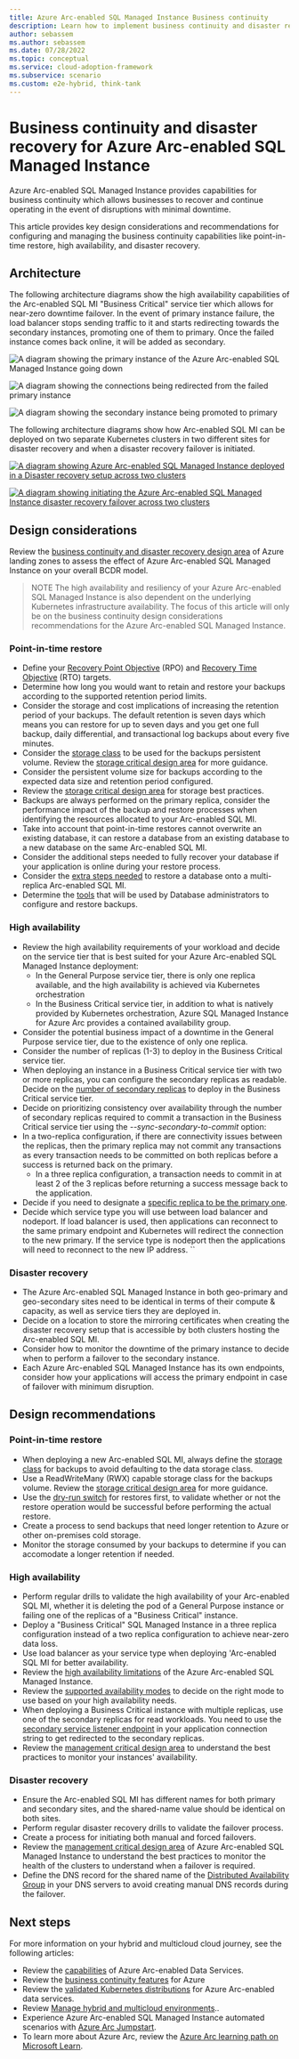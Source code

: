 ```yaml
---
title: Azure Arc-enabled SQL Managed Instance Business continuity
description: Learn how to implement business continuity and disaster recovery for Azure Arc-enabled SQL Managed Instance.
author: sebassem
ms.author: sebassem
ms.date: 07/28/2022
ms.topic: conceptual
ms.service: cloud-adoption-framework
ms.subservice: scenario
ms.custom: e2e-hybrid, think-tank
---
```


# Business continuity and disaster recovery for Azure Arc-enabled SQL Managed Instance

Azure Arc-enabled SQL Managed Instance provides capabilities for business continuity which allows businesses to recover and continue operating in the event of disruptions with minimal downtime.

This article provides key design considerations and recommendations for configuring and managing the business continuity capabilities like point-in-time restore, high availability, and disaster recovery.

## Architecture

The following architecture diagrams show the high availability capabilities of the Arc-enabled SQL MI "Business Critical" service tier which allows for near-zero downtime failover. In the event of primary instance failure, the load balancer stops sending traffic to it and starts redirecting towards the secondary instances, promoting one of them to primary. Once the failed instance comes back online, it will be added as secondary.

  ![A diagram showing the primary instance of the Azure Arc-enabled SQL Managed Instance going down](./media/arc-enabled-sqlmi-ha-1.png)

  ![A diagram showing the connections being redirected from the failed primary instance](./media/arc-enabled-sqlmi-ha-2.png)

  ![A diagram showing the secondary instance being promoted to primary](./media/arc-enabled-sqlmi-ha-3.png)

The following architecture diagrams show how Arc-enabled SQL MI can be deployed on two separate Kubernetes clusters in two different sites for disaster recovery and when a disaster recovery failover is initiated.

  [ ![A diagram showing Azure Arc-enabled SQL Managed Instance deployed in a Disaster recovery setup across two clusters](./media/arc-enabled-sqlmi-dr1.png)](./media/arc-enabled-sqlmi-dr1.png#lightbox)

  [ ![A diagram showing initiating the Azure Arc-enabled SQL Managed Instance disaster recovery failover across two clusters](./media/arc-enabled-sqlmi-dr2.png)](./media/arc-enabled-sqlmi-dr2.png#lightbox)

## Design considerations

Review the [business continuity and disaster recovery design area](/azure/cloud-adoption-framework/ready/landing-zone/design-area/management-business-continuity-disaster-recovery) of Azure landing zones to assess the effect of Azure Arc-enabled SQL Managed Instance on your overall BCDR model.

>NOTE
>The high availability and resiliency of your Azure Arc-enabled SQL Managed Instance is also dependent on the underlying Kubernetes infrastructure availability. The focus of this article will only be on the business continuity design considerations recommendations for the Azure Arc-enabled SQL Managed Instance.
### Point-in-time restore

- Define your [Recovery Point Objective](/azure/cloud-adoption-framework/manage/considerations/protect#recovery-point-objectives-rpo) (RPO) and [Recovery Time Objective](/azure/cloud-adoption-framework/manage/considerations/protect#recovery-time-objectives-rto) (RTO) targets.
- Determine how long you would want to retain and restore your backups according to the supported retention period limits.
- Consider the storage and cost implications of increasing the retention period of your backups. The default retention is seven days which means you can restore for up to seven days and you get one full backup, daily differential, and transactional log backups about every five minutes.
- Consider the [storage class](/azure/azure-arc/data/storage-configuration#database-instance-storage-configuration) to be used for the backups persistent volume. Review the [storage critical design area](./eslz-arc-datasvc-sqlmi-storage-disciplines.md) for more guidance.
- Consider the persistent volume size for backups according to the expected data size and retention period configured.
- Review the [storage critical design area](./eslz-arc-datasvc-sqlmi-storage-disciplines.md) for storage best practices.
- Backups are always performed on the primary replica, consider the performance impact of the backup and restore processes when identifying the resources allocated to your Arc-enabled SQL MI.
- Take into account that point-in-time restores cannot overwrite an existing database, it can restore a database from an existing database to a new database on the same Arc-enabled SQL MI.
- Consider the additional steps needed to fully recover your database if your application is online during your restore process.
- Consider the [extra steps needed](/azure/azure-arc/data/managed-instance-high-availability#restoring-a-database-onto-a-multi-replica-instance) to restore a database onto a multi-replica Arc-enabled SQL MI.
- Determine the [tools](/azure/azure-arc/data/connect-managed-instance) that will be used by Database administrators to configure and restore backups.

### High availability

- Review the high availability requirements of your workload and decide on the service tier that is best suited for your Azure Arc-enabled SQL Managed Instance deployment:
  - In the General Purpose service tier, there is only one replica available, and the high availability is achieved via Kubernetes orchestration
  - In the Business Critical service tier, in addition to what is natively provided by Kubernetes orchestration, Azure SQL Managed Instance for Azure Arc provides a contained availability group.
- Consider the potential business impact of a downtime in the General Purpose service tier, due to the existence of only one replica.
- Consider the number of replicas (1-3) to deploy in the Business Critical service tier.
- When deploying an instance in a Business Critical service tier with two or more replicas, you can configure the secondary replicas as readable. Decide on the [number of secondary replicas](/azure/azure-arc/data/configure-managed-instance#configure-readable-secondaries) to deploy in the Business Critical service tier.
- Decide on prioritizing consistency over availability through the number of secondary replicas required to commit a transaction in the Business Critical service tier using the _--sync-secondary-to-commit_ option:
- In a two-replica configuration, if there are connectivity issues between the replicas, then the primary replica may not commit any transactions as every transaction needs to be committed on both replicas before a success is returned back on the primary.
  - In a three replica configuration, a transaction needs to commit in at least 2 of the 3 replicas before returning a success message back to the application.
- Decide if you need to designate a [specific replica to be the primary one](/azure/azure-arc/data/managed-instance-high-availability#preferred-primary-replica).
- Decide which service type you will use between load balancer and nodeport. If load balancer is used, then applications can reconnect to the same primary endpoint and Kubernetes will redirect the connection to the new primary. If the service type is nodeport then the applications will need to reconnect to the new IP address.
`` 

### Disaster recovery

- The Azure Arc-enabled SQL Managed Instance in both geo-primary and geo-secondary sites need to be identical in terms of their compute & capacity, as well as service tiers they are deployed in.
- Decide on a location to store the mirroring certificates when creating the disaster recovery setup that is accessible by both clusters hosting the Arc-enabled SQL MI.
- Consider how to monitor the downtime of the primary instance to decide when to perform a failover to the secondary instance.
- Each Azure Arc-enabled SQL Managed Instance has its own endpoints, consider how your applications will access the primary endpoint in case of failover with minimum disruption.

## Design recommendations

### Point-in-time restore

- When deploying a new Arc-enabled SQL MI, always define the [storage class](/azure/azure-arc/data/storage-configuration#database-instance-storage-configuration) for backups to avoid defaulting to the data storage class.
- Use a ReadWriteMany (RWX) capable storage class for the backups volume. Review the [storage critical design area](./eslz-arc-datasvc-sqlmi-storage-disciplines.md) for more guidance.
- Use the [dry-run switch](/azure/azure-arc/data/point-in-time-restore#create-a-database-from-a-point-in-time-using-az-cli) for restores first, to validate whether or not the restore operation would be successful before performing the actual restore.
- Create a process to send backups that need longer retention to Azure or other on-premises cold storage.
- Monitor the storage consumed by your backups to determine if you can accomodate a longer retention if needed.

### High availability

- Perform regular drills to validate the high availability of your Arc-enabled SQL MI, whether it is deleting the pod of a General Purpose instance or failing one of the replicas of a "Business Critical" instance.
- Deploy a "Business Critical" SQL Managed Instance in a three replica configuration instead of a two replica configuration to achieve near-zero data loss.
- Use load balancer as your service type when deploying 'Arc-enabled SQL MI for better availability.
- Review the [high availability limitations](/azure/azure-arc/data/managed-instance-high-availability#limitations) of the Azure Arc-enabled SQL Managed Instance.
- Review the [supported availability modes](/sql/database-engine/availability-groups/windows/availability-modes-always-on-availability-groups) to decide on the right mode to use based on your high availability needs.
- When deploying a Business Critical instance with multiple replicas, use one of the secondary replicas for read workloads. You need to use the [secondary service listener endpoint](/azure/azure-arc/data/managed-instance-high-availability#get-the-primary-and-secondary-endpoints-and-ag-status) in your application connection string to get redirected to the secondary replicas.
- Review the [management critical design area](./eslz-arc-datasvc-sqlmi-management-disciplines.md) to understand the best practices to monitor your instances' availability.

### Disaster recovery

- Ensure the Arc-enabled SQL MI has different names for both primary and secondary sites, and the shared-name value should be identical on both sites.
- Perform regular disaster recovery drills to validate the failover process.
- Create a process for initiating both manual and forced failovers.
- Review the [management critical design area](./eslz-arc-datasvc-sqlmi-management-disciplines.md) of Azure Arc-enabled SQL Managed Instance to understand the best practices to monitor the health of the clusters to understand when a failover is required.
- Define the DNS record for the shared name of the [Distributed Availability Group](/sql/database-engine/availability-groups/windows/distributed-availability-groups) in your DNS servers to avoid creating manual DNS records during the failover.

## Next steps

For more information on your hybrid and multicloud cloud journey, see the following articles:

- Review the [capabilities](/azure/azure-arc/data/overview) of Azure Arc-enabled Data Services.
- Review the [business continuity features](/azure/azure-arc/data/managed-instance-business-continuity-overview) for Azure
- Review the [validated Kubernetes distributions](/azure/azure-arc/data/validation-program) for Azure Arc-enabled data services.
- Review [Manage hybrid and multicloud environments](/azure/cloud-adoption-framework/scenarios/hybrid/manage)..
- Experience Azure Arc-enabled SQL Managed Instance automated scenarios with [Azure Arc Jumpstart](https://azurearcjumpstart.io/azure_arc_jumpstart/azure_arc_data/).
- To learn more about Azure Arc, review the [Azure Arc learning path on Microsoft Learn](/learn/paths/manage-hybrid-infrastructure-with-azure-arc/).

